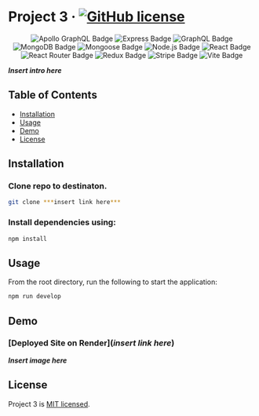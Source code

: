 # Project 3 &middot; [![GitHub license](https://img.shields.io/badge/License-MIT-blue.svg)](https://github.com/WebDevMullins/svg-logo-maker/blob/main/LICENSE)

<p align="center">
<img src="https://img.shields.io/badge/Apollo%20GraphQL-311C87?logo=apollographql&logoColor=fff&style=flat" alt="Apollo GraphQL Badge">
<img src="https://img.shields.io/badge/Express-000?logo=express&logoColor=fff&style=flat" alt="Express Badge">
<img src="https://img.shields.io/badge/GraphQL-E10098?logo=graphql&logoColor=fff&style=flat" alt="GraphQL Badge">
<img src="https://img.shields.io/badge/MongoDB-47A248?logo=mongodb&logoColor=fff&style=flat" alt="MongoDB Badge">
<img src="https://img.shields.io/badge/Mongoose-800?logo=mongoose&logoColor=fff&style=flat" alt="Mongoose Badge">
<img src="https://img.shields.io/badge/Node.js-393?logo=nodedotjs&logoColor=fff&style=flat" alt="Node.js Badge">
<img src="https://img.shields.io/badge/React-61DAFB?logo=react&logoColor=000&style=flat" alt="React Badge">
<img src="https://img.shields.io/badge/React%20Router-CA4245?logo=reactrouter&logoColor=fff&style=flat" alt="React Router Badge">
<img src="https://img.shields.io/badge/Redux-764ABC?logo=redux&logoColor=fff&style=flat" alt="Redux Badge">
<img src="https://img.shields.io/badge/Stripe-008CDD?logo=stripe&logoColor=fff&style=flat" alt="Stripe Badge">
<img src="https://img.shields.io/badge/Vite-646CFF?logo=vite&logoColor=fff&style=flat" alt="Vite Badge">
</p>

**_Insert intro here_**

## Table of Contents

- [Installation](#installation)
- [Usage](#usage)
- [Demo](#demo)
- [License](#license)

## Installation

### Clone repo to destinaton.

```bash
git clone ***insert link here***
```

### Install dependencies using:

```bash
npm install
```

## Usage

From the root directory, run the following to start the application:

```bash
npm run develop
```

## Demo

### [Deployed Site on Render](**_insert link here_**)

**_Insert image here_**

## License

Project 3 is [MIT licensed](./LICENSE).
